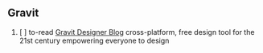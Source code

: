 ## Gravit


  1. [ ] to-read [Gravit Designer Blog](https://medium.com/gravitdesigner) cross-platform, free design tool for the 21st century empowering everyone to design